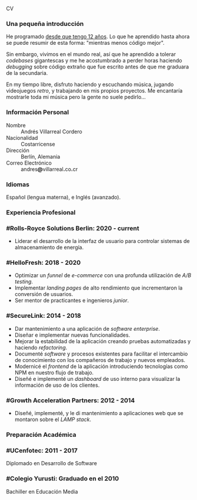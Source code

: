 CV

### Una pequeña introducción

He programado [desde que tengo 12 años](https://kaeruct.github.io/posts/origins.html). Lo que he aprendido hasta ahora se puede resumir de esta forma: "mientras menos código mejor".

Sin embargo, vivimos en el mundo real, así que he aprendido a tolerar _codebases_ gigantescas y me he acostumbrado a perder horas haciendo _debugging_ sobre código extraño que fue escrito antes de que me graduara de la secundaria.

En my tiempo libre, disfruto haciendo y escuchando música, jugando videojuegos _retro_, y trabajando en mis propios proyectos. Me encantaría mostrarle toda mi música pero la gente no suele pedirlo...

### Información Personal

<dl class="personal-info">
<dt>Nombre</dt>
<dd>Andrés Villarreal Cordero</dd>
<dt>Nacionalidad</dt>
<dd>Costarricense</dd>
<dt>Dirección</dt>
<dd>Berlín, Alemania</dd>
<dt>Correo Electrónico</dt>
<dd>andres<strong>@</strong>villarreal<strong>.</strong>co<strong>.</strong>cr</dd>
</dl>

### Idiomas

Español (lengua materna), e Inglés (avanzado).

### Experiencia Profesional

### #Rolls-Royce Solutions Berlin: 2020 - current

*   Liderar el desarrollo de la interfaz de usuario para controlar sistemas de almacenamiento de energía.

### #HelloFresh: 2018 - 2020

*   Optimizar un _funnel_ de _e-commerce_ con una profunda utilización de _A/B testing_.
*   Implementar _landing pages_ de alto rendimiento que incrementaron la conversión de usuarios.
*   Ser mentor de practicantes e ingenieros _junior_.

### #SecureLink: 2014 - 2018

*   Dar mantenimiento a una aplicación de _software_ _enterprise_.
*   Diseñar e implementar nuevas funcionalidades.
*   Mejorar la estabilidad de la aplicación creando pruebas automatizadas y haciendo _refactoring_.
*   Documenté _software_ y procesos existentes para facilitar el intercambio de conocimiento con los compañeros de trabajo y nuevos empleados.
*   Modernicé el _frontend_ de la aplicación introduciendo tecnologías como NPM en nuestro flujo de trabajo.
*   Diseñé e implementé un _dashboard_ de uso interno para visualizar la información de uso de los clientes.

### #Growth Acceleration Partners: 2012 - 2014

*   Diseñé, implementé, y le di mantenimiento a aplicaciones web que se montaron sobre el _LAMP stack_.

### Preparación Académica

### #UCenfotec: 2011 - 2017

Diplomado en Desarrollo de Software

### #Colegio Yurusti: Graduado en el 2010

Bachiller en Educación Media